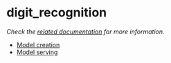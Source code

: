# digit_recognition

_Check the [related documentation](../../docs/services/digit-recognition.md) for more information._

- [Model creation](./model_creation/README.md)
- [Model serving](./model_serving/README.md)
